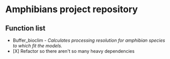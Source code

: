 
<!-- README.md is generated from README.Rmd. Please edit that file -->
<!-- output: rmarkdown::github_document -->
<!-- output: html_notebook -->
Amphibians project repository
=============================

**Function list**
-----------------

-   Buffer\_bioclim - *Calculates processing resolution for amphibian species to which fit the models.*
-   \[X\] Refactor so there aren't so many heavy dependencies
